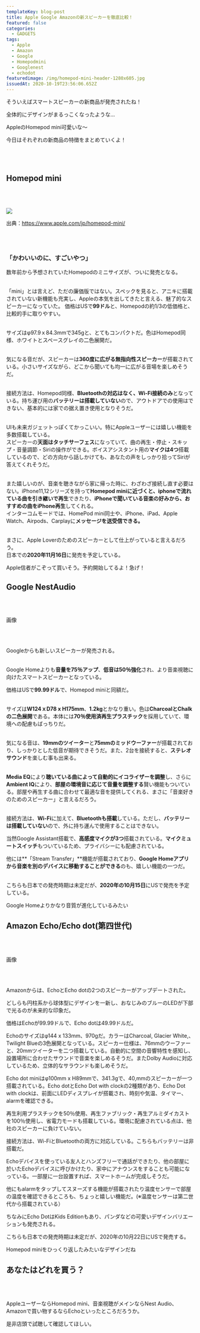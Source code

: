 ```yaml
---
templateKey: blog-post
title: Apple Google Amazonの新スピーカーを徹底比較！
featured: false
categories:
  - GADGETS
tags:
  - Apple
  - Amazon
  - Google
  - Homepodmini
  - Googlenest
  - echodot
featuredimage: /img/homepod-mini-header-1280x605.jpg
issuedAt: 2020-10-19T23:56:06.652Z
---
```

<div class="talk-left">
  <div class="nanika"></div>
  <div class="serif">
    <p>そういえばスマートスピーカーの新商品が発売されたね！<p>
  </div>
</div>

<div class="talk-right">
  <div class="usa"></div>
  <div class="serif">
    <p>全体的にデザインがまるっこくなったような…<p>
  </div>
</div>

<div class="talk-left">
  <div class="uma"></div>
  <div class="serif">
    <p>AppleのHomepod mini可愛いな～<p>
  </div>
</div>

<div class="talk-right">
  <div class="robo"></div>
  <div class="serif">
    <p>今日はそれぞれの新商品の特徴をまとめていくよ！<p>
  </div>
</div>

<br><br>

## **Homepod mini**　

<br><br>

![](/img/sound_handoff__c0nz1ab2mmwm_medium.jpg)

出典：<https://www.apple.com/jp/homepod-mini/>

<br><br>

### **「かわいいのに、すごいやつ」**

数年前から予想されていたHomepodのミニサイズが、ついに発売となる。<br><br>


「mini」とは言えど、ただの廉価版ではない。スペックを見ると、アニキに搭載されていない新機能も充実し、Appleの本気を出してきたと言える、魅了的なスピーカーになっていた。
価格はUSで**99ドル**と、Homepodの約1/3の低価格と、比較的手に取りやすい。<br><br>


サイズはφ97.9ｘ84.3mmで345gと、とてもコンパクトだ。色はHomepod同様、ホワイトとスペースグレイの二色展開だ。<br><br>


気になる音だが、スピーカーは**360度に広がる無指向性スピーカー**が搭載されている。小さいサイズながら、どこから聞いても均一に広がる音場を楽しめそうだ。<br><br>


接続方法は、Homepod同様、**Bluetoothの対応はなく、Wi-Fi接続のみ**となっている。持ち運び用の**バッテリーは搭載していない**ので、アウトドアでの使用はできない、基本的には家での据え置き使用となりそうだ。<br><br>


UIも未来ガジェットっぽくてかっこいい。特にAppleユーザーには嬉しい機能を多数搭載している。<br>
スピーカーの**天面はタッチサーフェス**になっていて、曲の再生・停止・スキップ・音量調節・Siriの操作ができる。ボイスアシスタント用の**マイクは4つ**搭載しているので、どの方向から話しかけても、あなたの声をしっかり拾ってSiriが答えてくれそうだ。<br><br>


また嬉しいのが、音楽を聴きながら家に帰った時に、わざわざ接続し直す必要はない。iPhone11,12シリーズを持って**Homepod miniに近づくと、iphoneで流れている曲を引き継いで再生**できたり、**iPhoneで聞いている音楽の好みから、おすすめの曲をiPhone再生**してくれる。<br>
インターコムモードでは、HomePod mini同士や、iPhone、iPad、Apple Watch、Airpods、Carplayに**メッセージを送受信できる。**<br><br>


まさに、Apple Loverのためのスピーカーとして仕上がっていると言えるだろう。<br>
日本での**2020年11月16日**に発売を予定している。<br>

<div class="talk-left">
  <div class="nanika"></div>
  <div class="serif">
    <p>Apple信者がこぞって買いそう。予約開始してるよ！急げ！<p>
  </div>
</div>

## Google NestAudio

<br><br>

画像

<br><br>

<!--StartFragment-->

Googleからも新しいスピーカーが発売される。<br><br>

Google Homeよりも**音量を75％アップ**、**低音は50％強化**され、より音楽視聴に向けたスマートスピーカーとなっている。<br>

価格はUSで**99.99ドル**で、Homepod miniと同額だ。<br><br>

サイズは**W124ｘD78 x H175mm**、**1.2kg**とかなり重い。色は**CharcoalとChalkの二色展開**である。本体には**70％使用済再生プラスチック**を採用していて、環境への配慮もばっちりだ。<br><br>

気になる音は、**19mmのツイーター**と**75mmのミッドウーファー**が搭載されており、しっかりとした低音が期待できそうだ。また、2台を接続すると、**ステレオサウンド**を楽しむ事も出来る。<br><br>

**Media EQ**により**聴いている曲によって自動的にイコライザーを調整**し、さらに**Ambient IQ**により、**部屋の環境音に応じて音量を調整する**賢い機能もついている。部屋や再生する曲に合わせて最適な音を提供してくれる、まさに「音楽好きのためのスピーカー」と言えるだろう。<br><br>

接続方法は、**Wi-Fi**に加えて、**Bluetoothも搭載**している。ただし、**バッテリーは搭載していない**ので、外に持ち運んで使用することはできない。<br>

当然Google Assistant搭載で、**高感度マイクが3つ**搭載されている。**マイクミュートスイッチ**もついているため、プライバシーにも配慮されている。<br>

他には**「Stream Transfer」**機能が搭載されており、**Google Homeアプリから音楽を別のデバイスに移動することができる**のも、嬉しい機能の一つだ。<br><br>

こちらも日本での発売時期は未定だが、**2020年の10月15日**にUSで発売を予定している。



<!--EndFragment-->

<div class="talk-left">
  <div class="robo"></div>
  <div class="serif">
    <p>Google Homeよりかなり音質が進化しているみたい<p>
  </div>
</div>

## Amazon Echo/Echo dot(第四世代)

<br><br>

画像

<br><br>

<!--StartFragment-->

Amazonからは、EchoとEcho dotの2つのスピーカーがアップデートされた。

どしらも円柱系から球体型にデザインを一新し、おなじみのブルーのLEDが下部で光るのが未来的な印象だ。

価格はEchoが99.99ドルで、Echo dotは49.99ドルだ。

Echoのサイズはφ144 x 133mm、970gだ。カラーはCharcoal, Glacier White,、Twilight Blueの3色展開となっている。スピーカー仕様は、76mmのウーファーと、20mmツイーターを二つ搭載している。自動的に空間の音響特性を感知し、設置場所に合わせたサウンドで音楽を楽しめるそうだ。またDolby Audioに対応しているため、立体的なサラウンドも楽しめそうだ。

Echo dot miniはφ100mm x H89mmで、341.3gで、40,mmのスピーカーが一つ搭載されている。Echo dotとEcho Dot with clockの2種類があり、Echo Dot with clockは、前面にLEDディスプレイが搭載され、時刻や気温、タイマー、alarmを確認できる。

再生利用プラスチックを50％使用、再生ファブリック・再生アルミダイカストを100％使用し、省電力モードも搭載している。環境に配慮されている点は、他社のスピーカーに負けていない。

接続方法は、Wi-FiとBluetoothの両方に対応している。こちらもバッテリーは非搭載だ。

Echoデバイスを使っている友人とハンズフリーで通話ができたり、他の部屋に於いたEchoデバイスに呼びかけたり、家中にアナウンスをすることも可能になっている。一部屋に一台設置すれば、スマートホームが完成しそうだ。

他にもalarmをタップしてスヌーズする機能が搭載されたり温度センサーで部屋の温度を確認できるところも、ちょっと嬉しい機能だ。(※温度センサーは第二世代から搭載されている）

ちなみにEcho DotはKids Editionもあり、パンダなどの可愛いデザインバリエーションも発売される。

こちらも日本での発売時期は未定だが、2020年の10月22日にUSで発売する。



<!--EndFragment-->





<div class="talk-left">
  <div class="usa"></div>
  <div class="serif">
    <p>Homepod miniをひっくり返したみたいなデザインだね<p>
  </div>
</div>

## あなたはどれを買う？

<br><br>

AppleユーザーならHomepod mini、音楽視聴がメインならNest Audio、Amazonで買い物するならEchoといったところだろうか。<br>

是非店頭で試聴して確認してほしい。